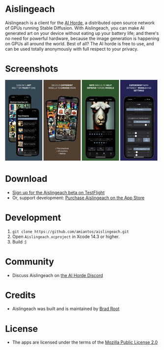 # Aislingeach

Aislingeach is a client for the [AI Horde](https://aihorde.net), a distributed open source network of GPUs running Stable Diffusion. With Aislingeach, you can make AI generated art on your device without eating up your battery life; and there's no need for powerful hardware, because the image generation is happening on GPUs all around the world. Best of all? The AI horde is free to use, and can be used totally anonymously with full respect to your privacy.

# Screenshots

<p float="left">
  <img src="/Images/screenshot1.png" width="24%" />
  <img src="/Images/screenshot2.png" width="24%" /> 
  <img src="/Images/screenshot3.png" width="24%" />
  <img src="/Images/screenshot4.png" width="24%" />
</p>

# Download
- [Sign up for the Aislingeach beta on TestFlight](https://testflight.apple.com/join/Q6WyyEpS)
- Or, support development: [Purchase Aislingeach on the App Store](https://apps.apple.com/us/app/aislingeach/id6449862063)

# Development
1. `git clone https://github.com/amiantos/aislingeach.git`
2. Open `Aislingeach.xcproject` in Xcode 14.3 or higher.
3. Build :)

# Community
- Discuss Aislingeach on [the AI Horde Discord](https://discord.gg/Vc8fsQgW5E)

# Credits
- Aislingeach was built and is maintained by [Brad Root](https://github.com/amiantos)

# License
- The apps are licensed under the terms of the [Mozilla Public License 2.0](https://www.mozilla.org/en-US/MPL/2.0/)

